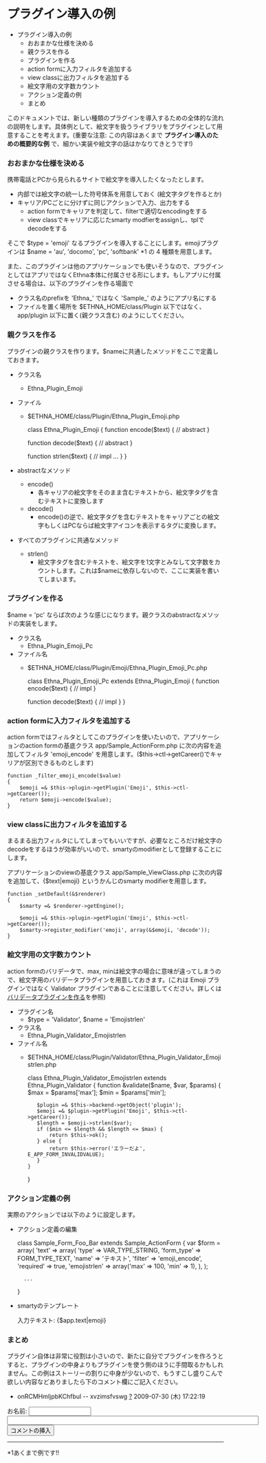 # プラグイン導入の例
- プラグイン導入の例 
  - おおまかな仕様を決める 
  - 親クラスを作る 
  - プラグインを作る 
  - action formに入力フィルタを追加する 
  - view classに出力フィルタを追加する 
  - 絵文字用の文字数カウント 
  - アクション定義の例 
  - まとめ 

このドキュメントでは、新しい種類のプラグインを導入するための全体的な流れの説明をします。具体例として、絵文字を扱うライブラリをプラグインとして用意することを考えます。(重要な注意: この内容はあくまで **プラグイン導入のための概要的な例** で、細かい実装や絵文字の話はかなりてきとうです!)

### おおまかな仕様を決める

携帯電話とPCから見られるサイトで絵文字を導入したくなったとします。

- 内部では絵文字の統一した符号体系を用意しておく (絵文字タグを作るとか)
- キャリア/PCごとに分けずに同じアクションで入力、出力をする
  - action formでキャリアを判定して、filterで適切なencodingをする
  - view classでキャリアに応じたsmarty modfierをassignし、tplでdecodeをする

そこで $type = 'emoji' なるプラグインを導入することにします。emojiプラグインは $name = 'au', 'docomo', 'pc', 'softbank' \*1 の 4 種類を用意します。

また、このプラグインは他のアプリケーションでも使いそうなので、プラグインとしてはアプリではなくEthna本体に付属させる形にします。もしアプリに付属させる場合は、以下のプラグインを作る場面で

- クラス名のprefixを 'Ethna\_' ではなく 'Sample\_' のようにアプリ名にする
- ファイルを置く場所を $ETHNA\_HOME/class/Plugin 以下ではなく、 app/plugin 以下に置く(親クラス含む) のようにしてください。

### 親クラスを作る

プラグインの親クラスを作ります。$nameに共通したメソッドをここで定義しておきます。

- クラス名
  - Ethna\_Plugin\_Emoji
- ファイル
  - $ETHNA\_HOME/class/Plugin/Ethna\_Plugin\_Emoji.php

    class Ethna_Plugin_Emoji
    {
       function encode($text)
       {
           // abstract
       }
    
       function decode($text)
       {
           // abstract
       }
    
       function strlen($text)
       {
           // impl
           ...
       }
    }

- abstractなメソッド
  - encode()
    - 各キャリアの絵文字をそのまま含むテキストから、絵文字タグを含むテキストに変換します
  - decode()
    - encode()の逆で、絵文字タグを含むテキストをキャリアごとの絵文字もしくはPCならば絵文字アイコンを表示する<img>タグに変換します。

- すべてのプラグインに共通なメソッド
  - strlen()
    - 絵文字タグを含むテキストを、絵文字を1文字とみなして文字数をカウントします。これは$nameに依存しないので、ここに実装を書いてしまいます。

### プラグインを作る

$name = 'pc' ならば次のような感じになります。親クラスのabstractなメソッドの実装をします。

- クラス名
  - Ethna\_Plugin\_Emoji\_Pc
- ファイル名
  - $ETHNA\_HOME/class/Plugin/Emoji/Ethna\_Plugin\_Emoji\_Pc.php

    class Ethna_Plugin_Emoji_Pc extends Ethna_Plugin_Emoji
    {
       function encode($text)
       {
           // impl
       }
    
       function decode($text)
       {
           // impl
       }
    }

### action formに入力フィルタを追加する

action formではフィルタとしてこのプラグインを使いたいので、アプリケーションのaction formの基底クラス app/Sample\_ActionForm.php に次の内容を追加してフィルタ 'emoji\_encode' を用意します。($this->ctl->getCareer()でキャリアが区別できるものとします)

    function _filter_emoji_encode($value)
    {
        $emoji =& $this->plugin->getPlugin('Emoji', $this->ctl->getCareer());
        return $emoji->encode($value);
    }

### view classに出力フィルタを追加する

まるまる出力フィルタにしてしまってもいいですが、必要なところだけ絵文字のdecodeをするほうが効率がいいので、smartyのmodifierとして登録することにします。

アプリケーションのviewの基底クラス app/Sample\_ViewClass.php に次の内容を追加して、{$text|emoji} というかんじのsmarty modifierを用意します。

    function _setDefault(&$renderer)
    {
        $smarty =& $renderer->getEngine();
    
        $emoji =& $this->plugin->getPlugin('Emoji', $this->ctl->getCareer());
        $smarty->register_modifier('emoji', array(&$emoji, 'decode'));
    }

### 絵文字用の文字数カウント

action formのバリデータで、max, minは絵文字の場合に意味が違ってしまうので、絵文字用のバリデータプラグインを用意しておきます。(これは Emoji プラグインではなく Validator プラグインであることに注意してください。詳しくは [バリデータプラグインを作る](dev_guide-form-validate_with_plugin.md#eebb5029 "ethna-document-dev\_guide-form-validate\_with\_plugin (513d)")を参照)

- プラグイン名
  - $type = 'Validator', $name = 'Emojistrlen'
- クラス名
  - Ethna\_Plugin\_Validator\_Emojistrlen
- ファイル名
  - $ETHNA\_HOME/class/Plugin/Validator/Ethna\_Plugin\_Validator\_Emojistrlen.php

    class Ethna_Plugin_Validator_Emojistrlen extends Ethna_Plugin_Validator
    {
       function &validate($name, $var, $params)
       {
           $max = $params['max'];
           $min = $params['min'];
    
           $plugin =& $this->backend->getObject('plugin');
           $emoji =& $plugin->getPlugin('Emoji', $this->ctl->getCareer());
           $length = $emoji->strlen($var);
           if ($min <= $length && $length <= $max) {
               return $this->ok();
           } else {
               return $this->error('エラーだよ', E_APP_FORM_INVALIDVALUE);
           }
        }
    }

### アクション定義の例

実際のアクションでは以下のように設定します。

- アクション定義の編集

    class Sample_Form_Foo_Bar extends Sample_ActionForm
    {
        var $form = array(
            'text' => array(
                'type' => VAR_TYPE_STRING,
                'form_type' => FORM_TYPE_TEXT,
                'name' => 'テキスト',
                'filter' => 'emoji_encode',
                'required' => true,
                'emojistrlen' => array('max' => 100, 'min' => 1),
            ),
        );
    
        ...
    }

- smartyのテンプレート

    入力テキスト: {$app.text|emoji}

### まとめ

プラグイン自体は非常に役割は小さいので、新たに自分でプラグインを作ろうとすると、プラグインの中身よりもプラグインを使う側のほうに手間取るかもしれません。この例はストーリーの割りに中身が少ないので、もうすこし盛りこんで欲しい内容などありましたら下のコメント欄にご記入ください。

- onRCMHmIjpbKChfbul -- xvzimsfvswg [?](cmd=edit&page=xvzimsfvswg&refer=dev_guide-plugin-example.md) 2009-07-30 (木) 17:22:19
  
<form action="http://ethna.jp/index.php" method="post"> 
<div><input type="hidden" name="encode_hint" value="ぷ"></div>
 <div>
  <input type="hidden" name="plugin" value="comment">
  <input type="hidden" name="refer" value="ethna-document-dev_guide-plugin-example">
  <input type="hidden" name="comment_no" value="0">
  <input type="hidden" name="nodate" value="0">
  <input type="hidden" name="above" value="1">
  <input type="hidden" name="digest" value="c789e4c7138ee171cfba4c619edc8ed9">
  <label for="_p_comment_name_0">お名前: </label><input type="text" name="name" id="_p_comment_name_0" size="15">

  <input type="text" name="msg" id="_p_comment_comment_0" size="70">
  <input type="submit" name="comment" value="コメントの挿入">
 </div>
</form>

* * *
\*1あくまで例です!!  

